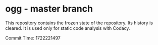 # ogg - master branch

This repository contains the frozen state of the repository.
Its history is cleared. It is used only for static code
analysis with Codacy.

Commit Time: 1722221497